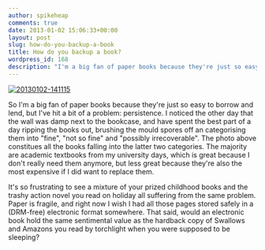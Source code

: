 ```yaml
---
author: spikeheap
comments: true
date: 2013-01-02 15:06:33+00:00
layout: post
slug: how-do-you-backup-a-book
title: How do you backup a book?
wordpress_id: 168
description: "I'm a big fan of paper books because they're just so easy to borrow and lend, but I've hit a bit of a problem: persistence. I noticed the other day that the wall was damp next to the bookcase"
---
```


[![20130102-141115](http://ryanbrooks.files.wordpress.com/2012/08/20130102-141115.jpeg)](http://ryanbrooks.wordpress.com/2013/01/02/how-do-you-backup-a-book/20130102-141115/#main)

So I'm a big fan of paper books because they're just so easy to borrow and lend, but I've hit a bit of a problem: persistence. I noticed the other day that the wall was damp next to the bookcase, and have spent the best part of a day ripping the books out, brushing the mould spores off an categorising them into "fine", "not so fine" and "possibly irrecoverable". The photo above constitues all the books falling into the latter two categories. The majority are academic textbooks from my university days, which is great because I don't really need them anymore, but less great because they're also the most expensive if I did want to replace them.

It's so frustrating to see a mixture of your prized childhood books and the trashy action novel you read on holiday all suffering from the same problem. Paper is fragile, and right now I wish I had all those pages stored safely in a (DRM-free) electronic format somewhere. That said, would an electronic book hold the same sentimental value as the hardback copy of Swallows and Amazons  you read by torchlight when you were supposed to be sleeping?
